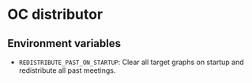 # OC distributor

## Environment variables

- `REDISTRIBUTE_PAST_ON_STARTUP`: Clear all target graphs on startup and redistribute all past meetings.
